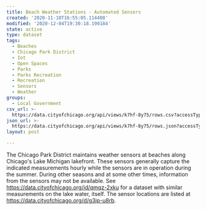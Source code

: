 ```yaml
---
title: Beach Weather Stations - Automated Sensors
created: '2020-11-10T16:55:05.114408'
modified: '2020-12-04T19:30:18.190184'
state: active
type: dataset
tags:
  - Beaches
  - Chicago Park District
  - Iot
  - Open Spaces
  - Parks
  - Parks Recreation
  - Recreation
  - Sensors
  - Weather
groups:
  - Local Government
csv_url: >-
  https://data.cityofchicago.org/api/views/k7hf-8y75/rows.csv?accessType=DOWNLOAD
json_url: >-
  https://data.cityofchicago.org/api/views/k7hf-8y75/rows.json?accessType=DOWNLOAD
layout: post

---
```

The Chicago Park District maintains weather sensors at beaches along Chicago's Lake Michigan lakefront. These sensors generally capture the indicated measurements hourly while the sensors are in operation during the summer.  During other seasons and at some other times, information from the sensors may not be available.  See https://data.cityofchicago.org/id/qmqz-2xku for a dataset with similar measurements on the lake water, itself.  The sensor locations are listed at https://data.cityofchicago.org/d/g3ip-u8rb.
